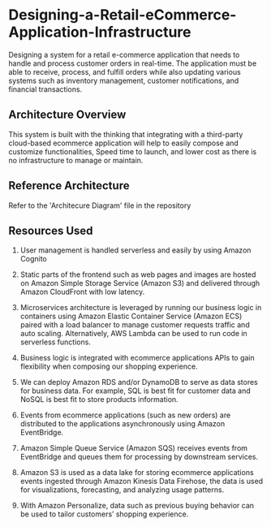 # Designing-a-Retail-eCommerce-Application-Infrastructure
Designing a system for a retail e-commerce application that needs to handle and process customer orders in real-time. The application must be able to receive, process, and fulfill orders while also updating various systems such as inventory management, customer notifications, and financial transactions.


## Architecture Overview

This system is built with the thinking that integrating with a third-party cloud-based ecommerce application will help to easily compose and customize functionalities, Speed time to launch, and lower cost as there is no infrastructure to manage or maintain.

## Reference Architecture
Refer to the 'Architecure Diagram' file in the repository

## Resources Used

1. User management is handled serverless and easily by using Amazon Cognito

2. Static parts of the frontend such as web pages and images are hosted on Amazon Simple Storage Service (Amazon S3) and delivered through Amazon CloudFront with low latency. 

3. Microservices architecture is leveraged by running our business logic in containers using Amazon Elastic Container Service (Amazon ECS) paired with a load balancer to manage customer requests traffic and auto scaling. Alternatively, AWS Lambda can be used to run code in serverless functions. 

4. Business logic is integrated with ecommerce applications APIs to gain flexibility when composing our shopping experience.

5.  We can deploy Amazon RDS and/or DynamoDB to serve as data stores for business data. For example, SQL is best fit for customer data and NoSQL is best fit to store products information. 

6. Events from ecommerce applications (such as new orders) are distributed to the applications asynchronously using Amazon EventBridge.

7. Amazon Simple Queue Service (Amazon SQS) receives events from EventBridge and queues them for processing by downstream services. 

8. Amazon S3 is used as a data lake for storing ecommerce applications events ingested through Amazon Kinesis Data Firehose, the data is used for visualizations, forecasting, and analyzing usage patterns. 

9. With Amazon Personalize, data such as previous buying behavior can be used to tailor customers’ shopping experience. 

